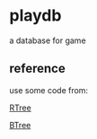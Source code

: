 # playdb

a database for game

## reference

use some code from:

[RTree](https://github.com/libspatialindex/libspatialindex)

[BTree](http://www.geeksforgeeks.org/b-tree-set-1-insert-2/)
